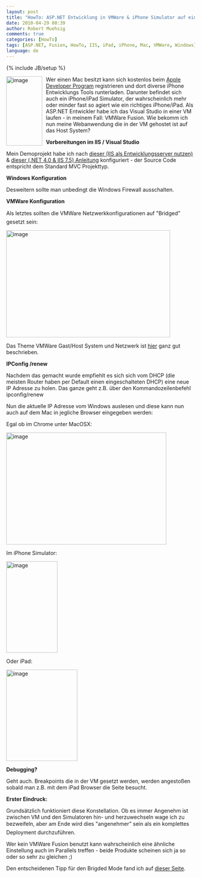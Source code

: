```yaml
---
layout: post
title: "HowTo: ASP.NET Entwicklung in VMWare & iPhone Simulator auf einem Mac nutzen"
date: 2010-04-29 00:39
author: Robert Muehsig
comments: true
categories: [HowTo]
tags: [ASP.NET, Fusion, HowTo, IIS, iPad, iPhone, Mac, VMWare, Windows]
language: de
---
```

{% include JB/setup %}
<p><a href="{{BASE_PATH}}/assets/wp-images-de/image956.png"><img style="border-bottom: 0px; border-left: 0px; margin: 0px 10px 0px 0px; display: inline; border-top: 0px; border-right: 0px" title="image" border="0" alt="image" align="left" src="{{BASE_PATH}}/assets/wp-images-de/image_thumb141.png" width="96" height="185" /></a>Wer einen Mac besitzt kann sich kostenlos beim <a href="http://developer.apple.com/">Apple Developer Program</a> registrieren und dort diverse iPhone Entwicklungs Tools runterladen. Darunter befindet sich auch ein iPhone/iPad Simulator, der wahrscheinlich mehr oder minder fast so agiert wie ein richtiges iPhone/iPad. Als ASP.NET Entwickler habe ich das Visual Studio in einer VM laufen - in meinem Fall: VMWare Fusion. Wie bekomm ich nun meine Webanwendung die in der VM gehostet ist auf das Host System?</p> <p></p>  <p></p>  <p><strong>Vorbereitungen im IIS / Visual Studio</strong></p>  <p>Mein Demoprojekt habe ich nach <a href="{{BASE_PATH}}/2009/03/19/howto-iis7-als-development-server-im-visual-studio-2008-einrichten/">dieser (IIS als Entwicklungsserver nutzen)</a> &amp; <a href="{{BASE_PATH}}/2010/04/29/howto-net-4-0-asp-net-mvc-on-iis-7-5-pagehandlerfactory-integrated-has-a-bad-module-managedpipelinehandler/">dieser (.NET 4.0 &amp; IIS 7.5) Anleitung</a> konfiguriert - der Source Code entspricht dem Standard MVC Projekttyp.</p>  <p><strong>Windows Konfiguration</strong></p>  <p>Desweitern sollte man unbedingt die Windows Firewall ausschalten.</p>  <p><strong>VMWare Konfiguration</strong></p>  <p>Als letztes sollten die VMWare Netzwerkkonfigurationen auf "Bridged” gesetzt sein:</p>  <p><a href="{{BASE_PATH}}/assets/wp-images-de/image957.png"><img style="border-bottom: 0px; border-left: 0px; display: inline; border-top: 0px; border-right: 0px" title="image" border="0" alt="image" src="{{BASE_PATH}}/assets/wp-images-de/image_thumb142.png" width="438" height="286" /></a> </p>  <p>Das Theme VMWare Gast/Host System und Netzwerk ist <a href="http://communities.vmware.com/docs/DOC-2527">hier</a> ganz gut beschrieben.</p>  <p><strong>IPConfig /renew</strong></p>  <p>Nachdem das gemacht wurde empfiehlt es sich sich vom DHCP (die meisten Router haben per Default einen eingeschalteten DHCP) eine neue IP Adresse zu holen. Das ganze geht z.B. über den Kommandozeilenbefehl ipconfig/renew</p>  <p>Nun die aktuelle IP Adresse vom Windows auslesen und diese kann nun auch auf dem Mac in jegliche Browser eingegeben werden:</p>  <p>Egal ob im Chrome unter MacOSX:</p>  <p><a href="{{BASE_PATH}}/assets/wp-images-de/image958.png"><img style="border-bottom: 0px; border-left: 0px; display: inline; border-top: 0px; border-right: 0px" title="image" border="0" alt="image" src="{{BASE_PATH}}/assets/wp-images-de/image_thumb143.png" width="428" height="299" /></a> </p>  <p>Im iPhone Simulator:</p>  <p></p>  <p><a href="{{BASE_PATH}}/assets/wp-images-de/image959.png"><img style="border-bottom: 0px; border-left: 0px; display: inline; border-top: 0px; border-right: 0px" title="image" border="0" alt="image" src="{{BASE_PATH}}/assets/wp-images-de/image_thumb144.png" width="137" height="244" /></a></p>  <p>Oder iPad: </p>  <p><a href="{{BASE_PATH}}/assets/wp-images-de/image960.png"><img style="border-bottom: 0px; border-left: 0px; display: inline; border-top: 0px; border-right: 0px" title="image" border="0" alt="image" src="{{BASE_PATH}}/assets/wp-images-de/image_thumb145.png" width="190" height="244" /></a> </p>  <p></p>  <p><strong>Debugging?</strong> </p>  <p>Geht auch. Breakpoints die in der VM gesetzt werden, werden angestoßen sobald man z.B. mit dem iPad Browser die Seite besucht.</p>  <p><strong>Erster Eindruck:</strong></p>  <p>Grundsätzlich funktioniert diese Konstellation. Ob es immer Angenehm ist zwischen VM und den Simulatoren hin- und herzuwechseln wage ich zu bezweifeln, aber am Ende wird dies "angenehmer” sein als ein komplettes Deployment durchzuführen. </p>  <p>Wer kein VMWare Fusion benutzt kann wahrscheinlich eine ähnliche Einstellung auch im Parallels treffen - beide Produkte scheinen sich ja so oder so sehr zu gleichen ;)</p>  <p>Den entscheidenen Tipp für den Brigded Mode fand ich auf <a href="http://dotnetaddict.dotnetdevelopersjournal.com/vmware_iis_fusion.htm">dieser Seite</a>.</p>
